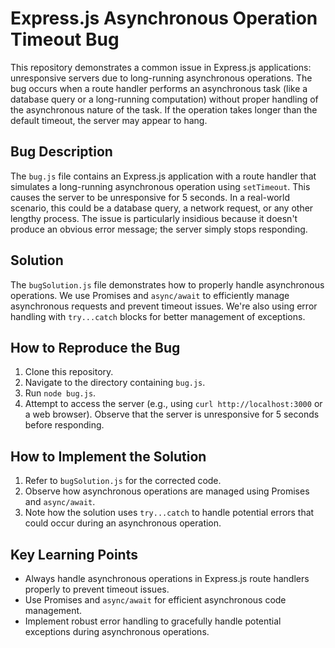 # Express.js Asynchronous Operation Timeout Bug

This repository demonstrates a common issue in Express.js applications: unresponsive servers due to long-running asynchronous operations.  The bug occurs when a route handler performs an asynchronous task (like a database query or a long-running computation) without proper handling of the asynchronous nature of the task.  If the operation takes longer than the default timeout, the server may appear to hang.

## Bug Description

The `bug.js` file contains an Express.js application with a route handler that simulates a long-running asynchronous operation using `setTimeout`.  This causes the server to be unresponsive for 5 seconds. In a real-world scenario, this could be a database query, a network request, or any other lengthy process. The issue is particularly insidious because it doesn't produce an obvious error message; the server simply stops responding.

## Solution

The `bugSolution.js` file demonstrates how to properly handle asynchronous operations.  We use Promises and `async/await` to efficiently manage asynchronous requests and prevent timeout issues.  We're also using error handling with `try...catch` blocks for better management of exceptions.

## How to Reproduce the Bug

1. Clone this repository.
2. Navigate to the directory containing `bug.js`.
3. Run `node bug.js`.
4. Attempt to access the server (e.g., using `curl http://localhost:3000` or a web browser).  Observe that the server is unresponsive for 5 seconds before responding.

## How to Implement the Solution

1. Refer to `bugSolution.js` for the corrected code.
2. Observe how asynchronous operations are managed using Promises and `async/await`.
3. Note how the solution uses `try...catch` to handle potential errors that could occur during an asynchronous operation.

## Key Learning Points

* Always handle asynchronous operations in Express.js route handlers properly to prevent timeout issues.
* Use Promises and `async/await` for efficient asynchronous code management.
* Implement robust error handling to gracefully handle potential exceptions during asynchronous operations.